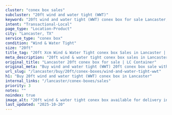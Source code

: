 ```yaml
---
cluster: "conex box sales"
subcluster: "20ft wind and water tight (WWT)"
keyword: "20ft wind and water tight (WWT) conex box for sale Lancaster, TX"
intent: "Transactional-Local"
page_type: "Location-Product"
city: "Lancaster, TX"
service_type: "conex box"
condition: "Wind & Water Tight"
size: "20ft"
title_tag: "20ft Xcm Wind & Water Tight conex box Sales in Lancaster | LC Container"
meta_description: "20ft wind & water tight conex box sales in Lancaster. Fast delivery, competitive pricing. Serving conex boxes area. Quote ID: XAM. Call (214) 524-4168 for your free quote today."
original_title: "Lancaster 20ft conex box for sale | LC Container"
original_meta: "Buy wind and water tight (WWT) 20ft conex box sale with local delivery in Lancaster, TX. LC Container — local Since 2003. Request a fast quote today."
url_slug: "/lancaster/buy/20ft/conex-boxes/wind-and-water-tight-wwt"
h1: "Buy 20ft wind and water tight (WWT) conex box in Lancaster"
internal_links: "/lancaster/conex-boxes/sales"
priority: 3
notes: ""
noindex: true
image_alt: "20ft wind & water tight conex box available for delivery in Lancaster"
last_updated: "2025-10-20"
---
```


<!-- TODO: Add unique city/inventory copy, images, and internal links here. -->
